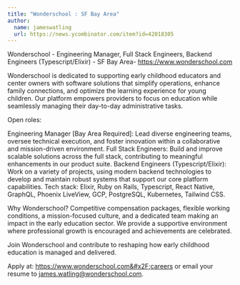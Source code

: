 ```yaml
---
title: "Wonderschool : SF Bay Area"
author:
  name: jameswatling
  url: https://news.ycombinator.com/item?id=42018305
---
```

Wonderschool - Engineering Manager, Full Stack Engineers, Backend Engineers (Typescript&#x2F;Elixir) - SF Bay Area- <a href="https:&#x2F;&#x2F;www.wonderschool.com" rel="nofollow">https:&#x2F;&#x2F;www.wonderschool.com</a>

Wonderschool is dedicated to supporting early childhood educators and center owners with software solutions that simplify operations, enhance family connections, and optimize the learning experience for young children. Our platform empowers providers to focus on education while seamlessly managing their day-to-day administrative tasks.

Open roles:

Engineering Manager [Bay Area Required]: Lead diverse engineering teams, oversee technical execution, and foster innovation within a collaborative and mission-driven environment.
Full Stack Engineers: Build and improve scalable solutions across the full stack, contributing to meaningful enhancements in our product suite.
Backend Engineers (Typescript&#x2F;Elixir): Work on a variety of projects, using modern backend technologies to develop and maintain robust systems that support our core platform capabilities.
Tech stack: Elixir, Ruby on Rails, Typescript, React Native, GraphQL, Phoenix LiveView, GCP, PostgreSQL, Kubernetes, Tailwind CSS.

Why Wonderschool? Competitive compensation packages, flexible working conditions, a mission-focused culture, and a dedicated team making an impact in the early education sector. We provide a supportive environment where professional growth is encouraged and achievements are celebrated.

Join Wonderschool and contribute to reshaping how early childhood education is managed and delivered.

Apply at: <a href="https:&#x2F;&#x2F;www.wonderschool.com&#x2F;careers" rel="nofollow">https:&#x2F;&#x2F;www.wonderschool.com&#x2F;careers</a> or email your resume to james.watling@wonderschool.com.
<JobApplication />

